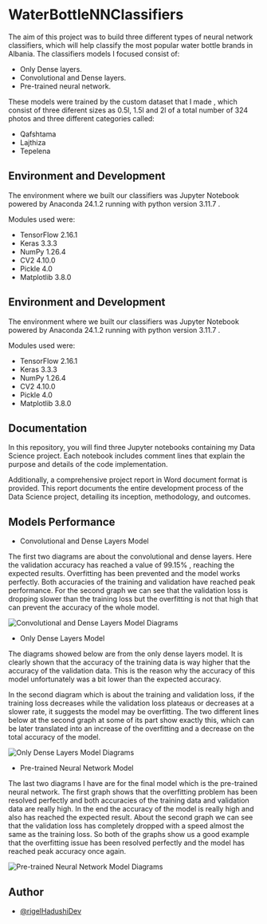 
# WaterBottleNNClassifiers

The aim of this project was to build three different types of neural network classifiers, which will help classify the most popular water bottle brands in Albania. The classifiers models I focused consist of:

-	Only Dense layers.
-	Convolutional and Dense layers.
-	Pre-trained neural network.

These models were trained by the custom dataset that I made , which consist of three diferent sizes as 0.5l, 1.5l and 2l of a total number of 324 photos and three different categories called: 

-	Qafshtama
-	Lajthiza
-	Tepelena

## Environment and Development 

The environment where we built our classifiers was Jupyter Notebook powered by Anaconda 24.1.2  running with python version 3.11.7 . 

Modules used were:

- TensorFlow 2.16.1
- Keras 3.3.3
- NumPy 1.26.4
- CV2 4.10.0
- Pickle 4.0
- Matplotlib 3.8.0

## Environment and Development 

The environment where we built our classifiers was Jupyter Notebook powered by Anaconda 24.1.2  running with python version 3.11.7 . 

Modules used were:

- TensorFlow 2.16.1
- Keras 3.3.3
- NumPy 1.26.4
- CV2 4.10.0
- Pickle 4.0
- Matplotlib 3.8.0

## Documentation

In this repository, you will find three Jupyter notebooks containing my Data Science project. Each notebook includes comment lines that explain the purpose and details of the code implementation.

Additionally, a comprehensive project report in Word document format is provided. This report documents the entire development process of the Data Science project, detailing its inception, methodology, and outcomes.


## Models Performance

- Convolutional and Dense Layers Model

The first two diagrams are about the convolutional and dense layers. Here the validation accuracy has reached a value of 99.15% , reaching the expected results. Overfitting has been prevented and the model works perfectly. Both accuracies of the training and validation have reached peak performance. For the second graph we can see that the validation loss is dropping slower than the training loss but the overfitting is not that high that can prevent the accuracy of the whole model.

![Convolutional and Dense Layers Model Diagrams ](https://github.com/[rigelHadushiDev]/[WaterBottleNNClassifiers]/[main]/Conv&DenseModelDiagram.png?raw=true)

- Only Dense Layers Model

The diagrams showed below are from the only dense layers model. It is clearly shown that the accuracy of the training data is way higher that the accuracy of the validation data. This is the reason why the accuracy of this model unfortunately was a bit lower than the expected accuracy. 

In the second diagram  which is about the training and validation loss, if the training loss decreases while the validation loss plateaus or decreases at a slower rate, it suggests the model may be overfitting. The two different lines below at the second graph at some of its part show exactly this, which can be later translated into an increase of the overfitting and a decrease on the total accuracy of the model.

![Only Dense Layers Model Diagrams ](https://github.com/[rigelHadushiDev]/[WaterBottleNNClassifiers]/[main]/onlyDenseLayerModelDiagram.png?raw=true)


- Pre-trained Neural Network Model

The last two diagrams I  have are for the final model which is the pre-trained neural network. The first graph shows that the overfitting problem has been resolved perfectly and both accuracies of the training data and validation data are really high. In the end the accuracy of the model is really high and also has reached the expected result. About the second graph we can see that the validation loss has completely dropped with a speed almost the same as the training loss. So both of the graphs show us a good example that the overfitting issue has been resolved perfectly and the model has reached peak accuracy once again.

![Pre-trained Neural Network Model Diagrams ](https://github.com/[rigelHadushiDev]/[WaterBottleNNClassifiers]/[main]/Pre-trainedModelDiagram.png?raw=true)
## Author

- [@rigelHadushiDev](https://www.github.com/rigelHadushiDev)

